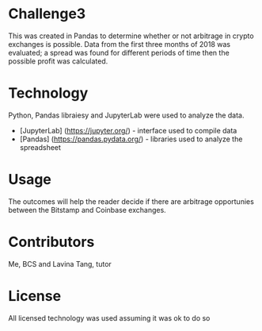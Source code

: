 # Challenge3
This was created in Pandas to determine whether or not arbitrage in crypto exchanges is possible. Data from the first three months of 2018 was evaluated; a spread was found for different periods of time then the possible profit was calculated.

# Technology
Python, Pandas libraiesy and JupyterLab were used to analyze the data.

* [JupyterLab] (https://jupyter.org/) - interface used to compile data
* [Pandas] (https://pandas.pydata.org/) - libraries used to analyze the spreadsheet


# Usage
The outcomes will help the reader decide if there are arbitrage opportunies between the Bitstamp and Coinbase exchanges.
 
# Contributors 
Me, BCS and Lavina Tang, tutor

# License
All licensed technology was used assuming it was ok to do so

